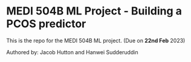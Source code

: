 # MEDI 504B ML Project - Building a PCOS predictor

This is the repo for the MEDI 504B ML project. (Due on **22nd Feb** 2023)

Authored by: Jacob Hutton and Hanwei Sudderuddin
